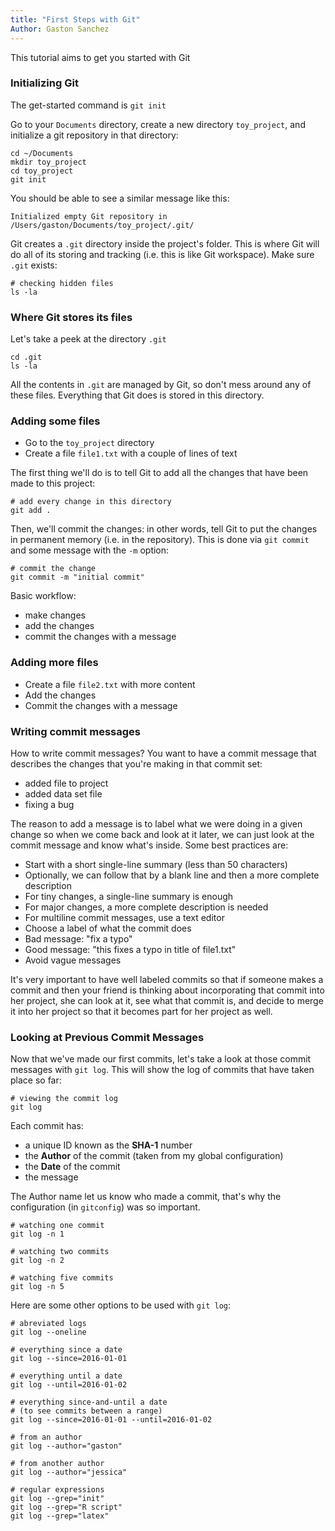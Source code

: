 ```yaml
---
title: "First Steps with Git"
Author: Gaston Sanchez
---
```


This tutorial aims to get you started with Git


### Initializing Git

The get-started command is `git init`

Go to your `Documents` directory, create a new directory `toy_project`, and initialize a git repository in that directory:
```{.bash}
cd ~/Documents
mkdir toy_project
cd toy_project
git init
```

You should be able to see a similar message like this:
```
Initialized empty Git repository in /Users/gaston/Documents/toy_project/.git/
```
Git creates a `.git` directory inside the project's folder. This is where Git will do all of its storing and tracking (i.e. this is like Git workspace). Make sure `.git` exists:
```{.bash}
# checking hidden files
ls -la
```

### Where Git stores its files

Let's take a peek at the directory `.git`
```{.bash}
cd .git
ls -la
```
All the contents in `.git` are managed by Git, so don't mess around any of these files. Everything that Git does is stored in this directory.


### Adding some files

- Go to the `toy_project` directory
- Create a file `file1.txt` with a couple of lines of text

The first thing we'll do is to tell Git to add all the changes that have been made to this project:
```{.bash}
# add every change in this directory
git add .
```

Then, we'll commit the changes: in other words, tell Git to put the changes in permanent memory (i.e. in the repository). This is done via `git commit` and some message with the `-m` option:
```{.bash}
# commit the change
git commit -m "initial commit"
```

Basic workflow:

- make changes
- add the changes
- commit the changes with a message


### Adding more files

- Create a file `file2.txt` with more content
- Add the changes
- Commit the changes with a message


### Writing commit messages

How to write commit messages? You want to have a commit message that describes the changes that you're making in that commit set:

- added file to project
- added data set file
- fixing a bug

The reason to add a message is to label what we were doing in a given change so when we come back and look at it later, we can just look at the commit message and know what's inside. Some best practices are:

- Start with a short single-line summary (less than 50 characters)
- Optionally, we can follow that by a blank line and then a more complete description
- For tiny changes, a single-line summary is enough
- For major changes, a more complete description is needed
- For multiline commit messages, use a text editor
- Choose a label of what the commit does
- Bad message: "fix a typo"
- Good message: "this fixes a typo in title of file1.txt"
- Avoid vague messages

It's very important to have well labeled commits so that if someone makes a commit and then your friend is thinking about incorporating that commit into her project, she can look at it, see what that commit is, and decide to merge it into her project so that it becomes part for her project as well.


### Looking at Previous Commit Messages

Now that we've made our first commits, let's take a look at those commit messages with `git log`. This will show the log of commits that have taken place so far:
```{.bash}
# viewing the commit log
git log
```

Each commit has:

- a unique ID known as the __SHA-1__ number
- the __Author__ of the commit (taken from my global configuration)
- the __Date__ of the commit
- the message

The Author name let us know who made a commit, that's why the configuration (in `gitconfig`) was so important.


```{.bash}
# watching one commit
git log -n 1

# watching two commits
git log -n 2

# watching five commits
git log -n 5
```

Here are some other options to be used with `git log`:
```{.bash}
# abreviated logs
git log --oneline

# everything since a date
git log --since=2016-01-01

# everything until a date
git log --until=2016-01-02

# everything since-and-until a date
# (to see commits between a range)
git log --since=2016-01-01 --until=2016-01-02

# from an author
git log --author="gaston"

# from another author
git log --author="jessica"

# regular expressions
git log --grep="init"
git log --grep="R script"
git log --grep="latex"
```

